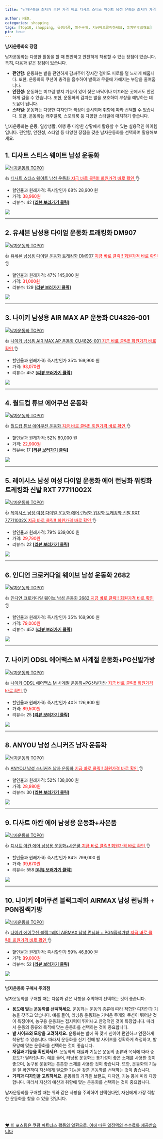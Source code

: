 ```yaml
---
title: "남자운동화 최저가 추천 가격 비교 디사트 스티스 웨이트 남성 운동화 최저가 가격 비교 장점"

author: NEO.
categories: shopping
tags: [Top10, shopping, 유행상품, 필수구매, 지금바로클릭하세요, 놓치면후회해요]
pin: true
---
```

**남자운동화의 장점**

남자운동화는 다양한 활동을 할 때 편안하고 안전하게 착용할 수 있는 장점이 있습니다. 특히, 다음과 같은 장점이 있습니다.

* **편안함:** 운동화는 발을 편안하게 감싸주어 장시간 걸어도 피로를 덜 느끼게 해줍니다. 또한, 운동화의 쿠션이 충격을 흡수하여 발목과 무릎에 가해지는 부담을 줄여줍니다.
* **안전성:** 운동화는 미끄럼 방지 기능이 있어 젖은 바닥이나 미끄러운 곳에서도 안전하게 걸을 수 있습니다. 또한, 운동화의 갑피는 발을 보호하여 부상을 예방하는 데 도움이 됩니다.
* **스타일:** 운동화는 다양한 디자인과 색상이 출시되어 취향에 따라 선택할 수 있습니다. 또한, 운동화는 캐주얼룩, 스포티룩 등 다양한 스타일에 매치하기 좋습니다.

남자운동화는 운동, 일상생활, 여행 등 다양한 상황에서 활용할 수 있는 실용적인 아이템입니다. 편안함, 안전성, 스타일 등 다양한 장점을 갖춘 남자운동화를 선택하여 활용해보세요.

   

## 1. 디사트 스티스 웨이트 남성 운동화

[![남자운동화 TOP01](https://thumbnail8.coupangcdn.com/thumbnails/remote/490x490ex/image/vendor_inventory/1b17/e55cb7521625ea1ebe2b87799126c67bc2524aeaffad8ebcbed6c434599d.jpg)](https://link.coupang.com/re/AFFSDP?lptag=AF3617701&subid=GithubCoopas&pageKey=6675315822&traceid=V0-153&itemId=15373627787&vendorItemId=85847746842)


👍 [디사트 스티스 웨이트 남성 운동화 <font color=red> 지금 바로 클릭!! 회원가격 바로 확인 </font> ](https://link.coupang.com/re/AFFSDP?lptag=AF3617701&subid=GithubCoopas&pageKey=6675315822&traceid=V0-153&itemId=15373627787&vendorItemId=85847746842) 👌 


- 할인율과 원래가격: 즉시할인가 68%  28,900   원
- 가격: <span style='color:red'>38,960원</span>
- 리뷰수: 42  [**[리뷰 보러가기 클릭]**](https://link.coupang.com/re/AFFSDP?lptag=AF3617701&subid=GithubCoopas&pageKey=6675315822&traceid=V0-153&itemId=15373627787&vendorItemId=85847746842)

[![](/discount_price.png)](https://link.coupang.com/re/AFFSDP?lptag=AF3617701&subid=GithubCoopas&pageKey=6675315822&traceid=V0-153&itemId=15373627787&vendorItemId=85847746842)

---


   

## 2. 유세븐 남성용 다이얼 운동화 트래킹화 DM907

[![남자운동화 TOP01](https://thumbnail6.coupangcdn.com/thumbnails/remote/490x490ex/image/retail/images/1580769750519381-93482982-d70b-4b46-8407-6c3098971d18.jpg)](https://link.coupang.com/re/AFFSDP?lptag=AF3617701&subid=GithubCoopas&pageKey=5563046362&traceid=V0-153&itemId=8831093276&vendorItemId=76117895919)


👍 [유세븐 남성용 다이얼 운동화 트래킹화 DM907 <font color=red> 지금 바로 클릭!! 회원가격 바로 확인 </font> ](https://link.coupang.com/re/AFFSDP?lptag=AF3617701&subid=GithubCoopas&pageKey=5563046362&traceid=V0-153&itemId=8831093276&vendorItemId=76117895919) 👌 


- 할인율과 원래가격: 47%  145,000   원
- 가격: <span style='color:red'>31,000원</span>
- 리뷰수: 129  [**[리뷰 보러가기 클릭]**](https://link.coupang.com/re/AFFSDP?lptag=AF3617701&subid=GithubCoopas&pageKey=5563046362&traceid=V0-153&itemId=8831093276&vendorItemId=76117895919)

[![](/discount_price.png)](https://link.coupang.com/re/AFFSDP?lptag=AF3617701&subid=GithubCoopas&pageKey=5563046362&traceid=V0-153&itemId=8831093276&vendorItemId=76117895919)

---


   

## 3. 나이키 남성용 AIR MAX AP 운동화 CU4826-001

[![남자운동화 TOP01](https://thumbnail6.coupangcdn.com/thumbnails/remote/490x490ex/image/vendor_inventory/703c/bfad345d2cdc93521cddf3ec9661abcc04d229ae3dd31e2d542086ce31ce.jpg)](https://link.coupang.com/re/AFFSDP?lptag=AF3617701&subid=GithubCoopas&pageKey=7098829329&traceid=V0-153&itemId=16969868804&vendorItemId=88075964367)


👍 [나이키 남성용 AIR MAX AP 운동화 CU4826-001 <font color=red> 지금 바로 클릭!! 회원가격 바로 확인 </font> ](https://link.coupang.com/re/AFFSDP?lptag=AF3617701&subid=GithubCoopas&pageKey=7098829329&traceid=V0-153&itemId=16969868804&vendorItemId=88075964367) 👌 


- 할인율과 원래가격: 즉시할인가 35%  169,900   원
- 가격: <span style='color:red'>93,070원</span>
- 리뷰수: 452  [**[리뷰 보러가기 클릭]**](https://link.coupang.com/re/AFFSDP?lptag=AF3617701&subid=GithubCoopas&pageKey=7098829329&traceid=V0-153&itemId=16969868804&vendorItemId=88075964367)

[![](/discount_price.png)](https://link.coupang.com/re/AFFSDP?lptag=AF3617701&subid=GithubCoopas&pageKey=7098829329&traceid=V0-153&itemId=16969868804&vendorItemId=88075964367)

---


   

## 4. 월드컵 튜브 에어쿠션 운동화

[![남자운동화 TOP01](https://thumbnail6.coupangcdn.com/thumbnails/remote/490x490ex/image/vendor_inventory/909e/1f6bdb3d656e5b794fddfa9d911eb97803fe28857cbcad393e406614e6b8.jpg)](https://link.coupang.com/re/AFFSDP?lptag=AF3617701&subid=GithubCoopas&pageKey=2110022584&traceid=V0-153&itemId=3440004770&vendorItemId=71569855012)


👍 [월드컵 튜브 에어쿠션 운동화 <font color=red> 지금 바로 클릭!! 회원가격 바로 확인 </font> ](https://link.coupang.com/re/AFFSDP?lptag=AF3617701&subid=GithubCoopas&pageKey=2110022584&traceid=V0-153&itemId=3440004770&vendorItemId=71569855012) 👌 


- 할인율과 원래가격: 52%  80,000   원
- 가격: <span style='color:red'>22,900원</span>
- 리뷰수: 17  [**[리뷰 보러가기 클릭]**](https://link.coupang.com/re/AFFSDP?lptag=AF3617701&subid=GithubCoopas&pageKey=2110022584&traceid=V0-153&itemId=3440004770&vendorItemId=71569855012)

[![](/discount_price.png)](https://link.coupang.com/re/AFFSDP?lptag=AF3617701&subid=GithubCoopas&pageKey=2110022584&traceid=V0-153&itemId=3440004770&vendorItemId=71569855012)

---


   

## 5. 레이시스 남성 여성 다이얼 운동화 에어 런닝화 워킹화 트레킹화 신발 RXT 77711002X

[![남자운동화 TOP01](https://thumbnail7.coupangcdn.com/thumbnails/remote/490x490ex/image/vendor_inventory/a3ec/168aa113931283c7551574f9c5140cc21f857fc1ef16f1015a0c46b31533.jpg)](https://link.coupang.com/re/AFFSDP?lptag=AF3617701&subid=GithubCoopas&pageKey=5637747422&traceid=V0-153&itemId=9188321813&vendorItemId=87367244089)


👍 [레이시스 남성 여성 다이얼 운동화 에어 런닝화 워킹화 트레킹화 신발 RXT 77711002X <font color=red> 지금 바로 클릭!! 회원가격 바로 확인 </font> ](https://link.coupang.com/re/AFFSDP?lptag=AF3617701&subid=GithubCoopas&pageKey=5637747422&traceid=V0-153&itemId=9188321813&vendorItemId=87367244089) 👌 


- 할인율과 원래가격: 79%  639,000   원
- 가격: <span style='color:red'>29,790원</span>
- 리뷰수: 22  [**[리뷰 보러가기 클릭]**](https://link.coupang.com/re/AFFSDP?lptag=AF3617701&subid=GithubCoopas&pageKey=5637747422&traceid=V0-153&itemId=9188321813&vendorItemId=87367244089)

[![](/discount_price.png)](https://link.coupang.com/re/AFFSDP?lptag=AF3617701&subid=GithubCoopas&pageKey=5637747422&traceid=V0-153&itemId=9188321813&vendorItemId=87367244089)

---


   

## 6. 인디언 크로커다일 웨이브 남성 운동화 2682

[![남자운동화 TOP01](https://thumbnail10.coupangcdn.com/thumbnails/remote/490x490ex/image/vendor_inventory/1d7e/cc3931053aaafd9d773689b9a781d87e564a4fbf835d50b4fe34c920f77f.jpg)](https://link.coupang.com/re/AFFSDP?lptag=AF3617701&subid=GithubCoopas&pageKey=6867326117&traceid=V0-153&itemId=16417499663&vendorItemId=83608430404)


👍 [인디언 크로커다일 웨이브 남성 운동화 2682 <font color=red> 지금 바로 클릭!! 회원가격 바로 확인 </font> ](https://link.coupang.com/re/AFFSDP?lptag=AF3617701&subid=GithubCoopas&pageKey=6867326117&traceid=V0-153&itemId=16417499663&vendorItemId=83608430404) 👌 


- 할인율과 원래가격: 즉시할인가 35%  169,900   원
- 가격: <span style='color:red'>79,000원</span>
- 리뷰수: 452  [**[리뷰 보러가기 클릭]**](https://link.coupang.com/re/AFFSDP?lptag=AF3617701&subid=GithubCoopas&pageKey=6867326117&traceid=V0-153&itemId=16417499663&vendorItemId=83608430404)

[![](/discount_price.png)](https://link.coupang.com/re/AFFSDP?lptag=AF3617701&subid=GithubCoopas&pageKey=6867326117&traceid=V0-153&itemId=16417499663&vendorItemId=83608430404)

---


   

## 7. 나이키 ODSL 에어맥스 M 사계절 운동화+PG신발가방

[![남자운동화 TOP01](https://thumbnail9.coupangcdn.com/thumbnails/remote/490x490ex/image/vendor_inventory/9f4a/af6b72beb0fc62b74f3fa9e6baaff66060d59b851b30a42c5829e6613908.jpg)](https://link.coupang.com/re/AFFSDP?lptag=AF3617701&subid=GithubCoopas&pageKey=7371026124&traceid=V0-153&itemId=19013906409&vendorItemId=86138502449)


👍 [나이키 ODSL 에어맥스 M 사계절 운동화+PG신발가방 <font color=red> 지금 바로 클릭!! 회원가격 바로 확인 </font> ](https://link.coupang.com/re/AFFSDP?lptag=AF3617701&subid=GithubCoopas&pageKey=7371026124&traceid=V0-153&itemId=19013906409&vendorItemId=86138502449) 👌 


- 할인율과 원래가격: 즉시할인가 40%  126,900   원
- 가격: <span style='color:red'>89,500원</span>
- 리뷰수: 25  [**[리뷰 보러가기 클릭]**](https://link.coupang.com/re/AFFSDP?lptag=AF3617701&subid=GithubCoopas&pageKey=7371026124&traceid=V0-153&itemId=19013906409&vendorItemId=86138502449)

[![](/discount_price.png)](https://link.coupang.com/re/AFFSDP?lptag=AF3617701&subid=GithubCoopas&pageKey=7371026124&traceid=V0-153&itemId=19013906409&vendorItemId=86138502449)

---


   

## 8. ANYOU 남성 스니커즈 남자 운동화

[![남자운동화 TOP01](https://thumbnail8.coupangcdn.com/thumbnails/remote/490x490ex/image/vendor_inventory/723d/1223041f0dffcf993fc80d347217a5e706119d03b49ae989a5e10ace966a.jpg)](https://link.coupang.com/re/AFFSDP?lptag=AF3617701&subid=GithubCoopas&pageKey=7539293967&traceid=V0-153&itemId=19814898958&vendorItemId=87247175654)


👍 [ANYOU 남성 스니커즈 남자 운동화 <font color=red> 지금 바로 클릭!! 회원가격 바로 확인 </font> ](https://link.coupang.com/re/AFFSDP?lptag=AF3617701&subid=GithubCoopas&pageKey=7539293967&traceid=V0-153&itemId=19814898958&vendorItemId=87247175654) 👌 


- 할인율과 원래가격: 52%  138,000   원
- 가격: <span style='color:red'>28,980원</span>
- 리뷰수: 30  [**[리뷰 보러가기 클릭]**](https://link.coupang.com/re/AFFSDP?lptag=AF3617701&subid=GithubCoopas&pageKey=7539293967&traceid=V0-153&itemId=19814898958&vendorItemId=87247175654)

[![](/discount_price.png)](https://link.coupang.com/re/AFFSDP?lptag=AF3617701&subid=GithubCoopas&pageKey=7539293967&traceid=V0-153&itemId=19814898958&vendorItemId=87247175654)

---


   

## 9. 디사트 아칸 에어 남성용 운동화+사은품

[![남자운동화 TOP01](https://thumbnail9.coupangcdn.com/thumbnails/remote/490x490ex/image/vendor_inventory/3a74/16d996eb301d7a4265d8aa0100588da74b44e7190ed7024e1d6e258306be.jpg)](https://link.coupang.com/re/AFFSDP?lptag=AF3617701&subid=GithubCoopas&pageKey=7687193552&traceid=V0-153&itemId=20546436872&vendorItemId=86892129403)


👍 [디사트 아칸 에어 남성용 운동화+사은품 <font color=red> 지금 바로 클릭!! 회원가격 바로 확인 </font> ](https://link.coupang.com/re/AFFSDP?lptag=AF3617701&subid=GithubCoopas&pageKey=7687193552&traceid=V0-153&itemId=20546436872&vendorItemId=86892129403) 👌 


- 할인율과 원래가격: 즉시할인가 84%  799,000   원
- 가격: <span style='color:red'>39,670원</span>
- 리뷰수: 558  [**[리뷰 보러가기 클릭]**](https://link.coupang.com/re/AFFSDP?lptag=AF3617701&subid=GithubCoopas&pageKey=7687193552&traceid=V0-153&itemId=20546436872&vendorItemId=86892129403)

[![](/discount_price.png)](https://link.coupang.com/re/AFFSDP?lptag=AF3617701&subid=GithubCoopas&pageKey=7687193552&traceid=V0-153&itemId=20546436872&vendorItemId=86892129403)

---


   

## 10. 나이키 에어쿠션 블랙그레이 AIRMAX 남성 런닝화 + PGN짐쌕가방

[![남자운동화 TOP01](https://thumbnail10.coupangcdn.com/thumbnails/remote/490x490ex/image/vendor_inventory/d652/d5bd080b9843bc46c2ff027afa925c2fb4c7238bde271ae13168904a6a7e.jpg)](https://link.coupang.com/re/AFFSDP?lptag=AF3617701&subid=GithubCoopas&pageKey=7719430407&traceid=V0-153&itemId=20713153312&vendorItemId=87784060306)


👍 [나이키 에어쿠션 블랙그레이 AIRMAX 남성 런닝화 + PGN짐쌕가방 <font color=red> 지금 바로 클릭!! 회원가격 바로 확인 </font> ](https://link.coupang.com/re/AFFSDP?lptag=AF3617701&subid=GithubCoopas&pageKey=7719430407&traceid=V0-153&itemId=20713153312&vendorItemId=87784060306) 👌 


- 할인율과 원래가격: 즉시할인가 59%  46,800   원
- 가격: <span style='color:red'>89,000원</span>
- 리뷰수: 52  [**[리뷰 보러가기 클릭]**](https://link.coupang.com/re/AFFSDP?lptag=AF3617701&subid=GithubCoopas&pageKey=7719430407&traceid=V0-153&itemId=20713153312&vendorItemId=87784060306)

[![](/discount_price.png)](https://link.coupang.com/re/AFFSDP?lptag=AF3617701&subid=GithubCoopas&pageKey=7719430407&traceid=V0-153&itemId=20713153312&vendorItemId=87784060306)

---
**남자운동화 구매시 주의점**

남자운동화를 구매할 때는 다음과 같은 사항을 주의하여 선택하는 것이 좋습니다.

* **용도에 맞는 운동화를 선택하세요.** 운동화는 운동의 종류에 따라 적합한 디자인과 기능을 갖추고 있습니다. 예를 들어, 러닝용 운동화는 가벼운 무게와 쿠션이 뛰어난 것이 특징이며, 농구용 운동화는 접지력이 뛰어나고 안정적인 것이 특징입니다. 따라서 운동의 종류와 목적에 맞는 운동화를 선택하는 것이 중요합니다.
* **발 사이즈와 모양을 고려하세요.** 운동화는 발에 꼭 맞게 신어야 편안하고 안전하게 착용할 수 있습니다. 따라서 운동화를 신기 전에 발 사이즈를 정확하게 측정하고, 발 모양에 맞는 운동화를 선택하는 것이 좋습니다.
* **재질과 기능을 확인하세요.** 운동화의 재질과 기능은 운동의 종류와 목적에 따라 중요도가 달라집니다. 예를 들어, 러닝용 운동화는 통기성이 좋은 소재를 사용한 것이 좋으며, 농구용 운동화는 튼튼한 소재를 사용한 것이 좋습니다. 또한, 운동화의 기능을 잘 확인하여 자신에게 필요한 기능을 갖춘 운동화를 선택하는 것이 좋습니다.
* **가격과 디자인을 고려하세요.** 운동화의 가격은 브랜드, 디자인, 기능 등에 따라 다양합니다. 따라서 자신의 예산과 취향에 맞는 운동화를 선택하는 것이 중요합니다.

남자운동화를 구매할 때는 위와 같은 사항을 주의하여 선택한다면, 자신에게 가장 적합한 운동화를 찾을 수 있을 것입니다.<br><br><br><br><br> [ ❤  이 포스팅은 쿠팡 파트너스 활동의 일환으로, 이에 따른 일정액의 수수료를 제공받습니다](https://link.coupang.com/a/bcEFyh)